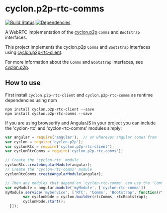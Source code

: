 cyclon.p2p-rtc-comms
====================

[![Build Status](https://travis-ci.org/nicktindall/cyclon.p2p-rtc-comms.svg?branch=master)](https://travis-ci.org/nicktindall/cyclon.p2p-rtc-comms)
[![Dependencies](https://david-dm.org/nicktindall/cyclon.p2p-rtc-comms.png)](https://david-dm.org/nicktindall/cyclon.p2p-rtc-comms)

A WebRTC implementation of the [cyclon.p2p](https://github.com/nicktindall/cyclon.p2p) `Comms` and `Bootstrap` interfaces.

This project implements the cyclon.p2p `Comms` and `Bootstrap` interfaces using [cyclon.p2p-rtc-client](https://github.com/nicktindall/cyclon.p2p-rtc-client).

For more information about the `Comms` and `Bootstrap` interfaces, see [cyclon.p2p](https://github.com/nicktindall/cyclon.p2p).

How to use
----------
First install `cyclon.p2p-rtc-client` and `cyclon.p2p-rtc-comms` as runtime dependencies using npm

```
npm install cyclon.p2p-rtc-client --save
npm install cyclon.p2p-rtc-comms --save
```

If you are using browserify and AngularJS in your project you can include the 'cyclon-rtc' and 'cyclon-rtc-comms' modules simply:

```javascript
var angular = require('angular');  // or wherever angular comes from
var cyclon = require('cyclon.p2p');
var cyclonRtc = require('cyclon.p2p-rtc-client');
var cyclonRtcComms = require('cyclon.p2p-rtc-comms');

// Create the 'cyclon-rtc' module
cyclonRtc.createAngularModule(angular);
// Create the 'cyclon-rtc-comms' module
cyclonRtcComms.createAngularModule(angular);

// Then any modules that depend on 'cyclon-rtc-comms' can use the 'Comms' and 'Bootstrap' services exposed
var myModule = angular.module('myModule', ['cyclon-rtc-comms'])
myModule.service('myService', ['RTC', 'Comms', 'Bootstrap', function(rtcClient, rtcComms, rtcBootstrap) {
        var cyclonNode = cyclon.builder(rtcComms, rtcBootstrap);
        cyclonNode.start();
  }]);
  
```
